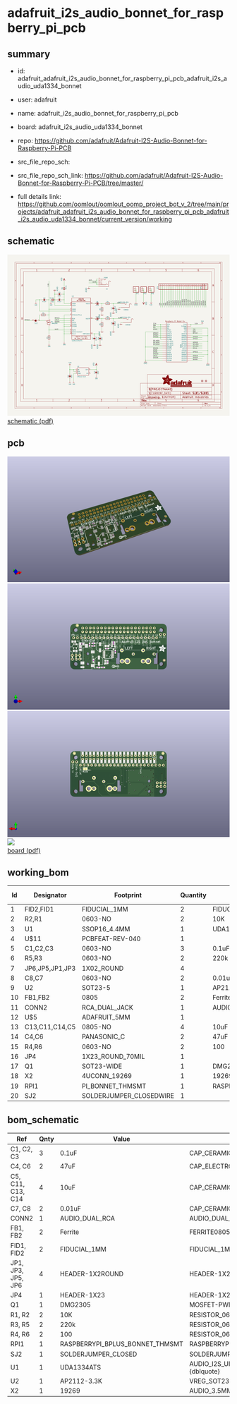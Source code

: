 # adafruit_i2s_audio_bonnet_for_raspberry_pi_pcb
 
## summary 
* id: adafruit_adafruit_i2s_audio_bonnet_for_raspberry_pi_pcb_adafruit_i2s_audio_uda1334_bonnet
* user: adafruit
* name: adafruit_i2s_audio_bonnet_for_raspberry_pi_pcb
* board: adafruit_i2s_audio_uda1334_bonnet
* repo: https://github.com/adafruit/Adafruit-I2S-Audio-Bonnet-for-Raspberry-Pi-PCB



* src_file_repo_sch: 
* src_file_repo_sch_link: https://github.com/adafruit/Adafruit-I2S-Audio-Bonnet-for-Raspberry-Pi-PCB/tree/master/
* full details link: https://github.com/oomlout/oomlout_oomp_project_bot_v_2/tree/main/projects/adafruit_adafruit_i2s_audio_bonnet_for_raspberry_pi_pcb_adafruit_i2s_audio_uda1334_bonnet/current_version/working  

## schematic  
![](working_schematic_600.png)  
[schematic (pdf)](working_schematic.pdf)  

## pcb  
![](working_3d_600.png) 
![](working_3d_front_600.png)  
![](working_3d_back_600.png)  
![](working_600.png)  
[board (pdf)](working.pdf)  

## working_bom
| Id | Designator | Footprint | Quantity | Designation | Supplier and ref |  | None | 
| --- | --- | --- | --- | --- | --- | --- | --- | 
| 1 | FID2,FID1 | FIDUCIAL_1MM | 2 | FIDUCIAL_1MM |  |  | [''] | 
| 2 | R2,R1 | 0603-NO | 2 | 10K |  |  | [''] | 
| 3 | U1 | SSOP16_4.4MM | 1 | UDA1334ATS |  |  | [''] | 
| 4 | U$11 | PCBFEAT-REV-040 | 1 |  |  |  | [''] | 
| 5 | C1,C2,C3 | 0603-NO | 3 | 0.1uF |  |  | [''] | 
| 6 | R5,R3 | 0603-NO | 2 | 220k |  |  | [''] | 
| 7 | JP6,JP5,JP1,JP3 | 1X02_ROUND | 4 |  |  |  | [''] | 
| 8 | C8,C7 | 0603-NO | 2 | 0.01uF |  |  | [''] | 
| 9 | U2 | SOT23-5 | 1 | AP2112-3.3K |  |  | [''] | 
| 10 | FB1,FB2 | 0805 | 2 | Ferrite |  |  | [''] | 
| 11 | CONN2 | RCA_DUAL_JACK | 1 | AUDIO_DUAL_RCA |  |  | [''] | 
| 12 | U$5 | ADAFRUIT_5MM | 1 |  |  |  | [''] | 
| 13 | C13,C11,C14,C5 | 0805-NO | 4 | 10uF |  |  | [''] | 
| 14 | C4,C6 | PANASONIC_C | 2 | 47uF |  |  | [''] | 
| 15 | R4,R6 | 0603-NO | 2 | 100 |  |  | [''] | 
| 16 | JP4 | 1X23_ROUND_70MIL | 1 |  |  |  | [''] | 
| 17 | Q1 | SOT23-WIDE | 1 |  DMG2305 |  |  | [''] | 
| 18 | X2 | 4UCONN_19269 | 1 | 19269 |  |  | [''] | 
| 19 | RPI1 | PI_BONNET_THMSMT | 1 | RASPBERRYPI_BPLUS_BONNET_THMSMT |  |  | [''] | 
| 20 | SJ2 | SOLDERJUMPER_CLOSEDWIRE | 1 |  |  |  | [''] | 


## bom_schematic
| Ref | Qnty | Value | Cmp name | Footprint | Description | Vendor | DNP | 
| --- | --- | --- | --- | --- | --- | --- | --- | 
| C1, C2, C3 | 3 | 0.1uF | CAP_CERAMIC0603_NO | working:0603-NO |  |  |  | 
| C4, C6 | 2 | 47uF | CAP_ELECTROLYTICPANASONIC_C | working:PANASONIC_C |  |  |  | 
| C5, C11, C13, C14 | 4 | 10uF | CAP_CERAMIC0805-NOOUTLINE | working:0805-NO |  |  |  | 
| C7, C8 | 2 | 0.01uF | CAP_CERAMIC0603_NO | working:0603-NO |  |  |  | 
| CONN2 | 1 | AUDIO_DUAL_RCA | AUDIO_DUAL_RCA | working:RCA_DUAL_JACK |  |  |  | 
| FB1, FB2 | 2 | Ferrite | FERRITE0805 | working:0805 |  |  |  | 
| FID1, FID2 | 2 | FIDUCIAL_1MM | FIDUCIAL_1MM | working:FIDUCIAL_1MM |  |  |  | 
| JP1, JP3, JP5, JP6 | 4 | HEADER-1X2ROUND | HEADER-1X2ROUND | working:1X02_ROUND |  |  |  | 
| JP4 | 1 | HEADER-1X23 | HEADER-1X23 | working:1X23_ROUND_70MIL |  |  |  | 
| Q1 | 1 |  DMG2305 | MOSFET-PWIDE | working:SOT23-WIDE |  |  |  | 
| R1, R2 | 2 | 10K | RESISTOR_0603_NOOUT | working:0603-NO |  |  |  | 
| R3, R5 | 2 | 220k | RESISTOR_0603_NOOUT | working:0603-NO |  |  |  | 
| R4, R6 | 2 | 100 | RESISTOR_0603_NOOUT | working:0603-NO |  |  |  | 
| RPI1 | 1 | RASPBERRYPI_BPLUS_BONNET_THMSMT | RASPBERRYPI_BPLUS_BONNET_THMSMT | working:PI_BONNET_THMSMT |  |  |  | 
| SJ2 | 1 | SOLDERJUMPER_CLOSED | SOLDERJUMPER_CLOSED | working:SOLDERJUMPER_CLOSEDWIRE |  |  |  | 
| U1 | 1 | UDA1334ATS | AUDIO_I2S_UDA1334{dblquote}{dblquote} | working:SSOP16_4.4MM |  |  |  | 
| U2 | 1 | AP2112-3.3K | VREG_SOT23-5 | working:SOT23-5 |  |  |  | 
| X2 | 1 | 19269 | AUDIO_3.5MMJACK | working:4UCONN_19269 |  |  |  | 



